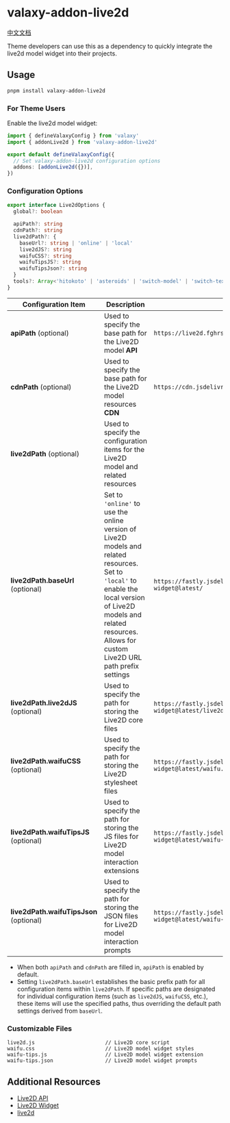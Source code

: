 # valaxy-addon-live2d

[中文文档](./README_zh.md)

Theme developers can use this as a dependency to quickly integrate the live2d model widget into their projects.

## Usage

```bash
pnpm install valaxy-addon-live2d
```

### For Theme Users

Enable the live2d model widget:

```ts
import { defineValaxyConfig } from 'valaxy'
import { addonLive2d } from 'valaxy-addon-live2d'

export default defineValaxyConfig({
  // Set valaxy-addon-live2d configuration options
  addons: [addonLive2d({})],
})
```

### Configuration Options

```ts
export interface Live2dOptions {
  global?: boolean

  apiPath?: string
  cdnPath?: string
  live2dPath?: {
    baseUrl?: string | 'online' | 'local'
    live2dJS?: string
    waifuCSS?: string
    waifuTipsJS?: string
    waifuTipsJson?: string
  }
  tools?: Array<'hitokoto' | 'asteroids' | 'switch-model' | 'switch-texture' | 'photo' | 'info' | 'quit'>
}
```

| Configuration Item                      | Description                                                                                                                                                                                                                | Default Value                                                                        |
| --------------------------------------- | -------------------------------------------------------------------------------------------------------------------------------------------------------------------------------------------------------------------------- | ------------------------------------------------------------------------------------ |
| **apiPath** (optional)                  | Used to specify the base path for the Live2D model **API**                                                                                                                                                                 | `https://live2d.fghrsh.net/api/`                                                     |
| **cdnPath** (optional)                  | Used to specify the base path for the Live2D model resources **CDN**                                                                                                                                                       | `https://cdn.jsdelivr.net/gh/fghrsh/live2d_api/`                                     |
| **live2dPath** (optional)               | Used to specify the configuration items for the Live2D model and related resources                                                                                                                                         |
| **live2dPath.baseUrl** (optional)       | Set to `'online'` to use the online version of Live2D models and related resources. Set to `'local'` to enable the local version of Live2D models and related resources. Allows for custom Live2D URL path prefix settings | `https://fastly.jsdelivr.net/gh/stevenjoezhang/live2d-widget@latest/`                |
| **live2dPath.live2dJS** (optional)      | Used to specify the path for storing the Live2D core files                                                                                                                                                                 | `https://fastly.jsdelivr.net/gh/stevenjoezhang/live2d-widget@latest/live2d.min.js`   |
| **live2dPath.waifuCSS** (optional)      | Used to specify the path for storing the Live2D stylesheet files                                                                                                                                                           | `https://fastly.jsdelivr.net/gh/stevenjoezhang/live2d-widget@latest/waifu.css`       |
| **live2dPath.waifuTipsJS** (optional)   | Used to specify the path for storing the JS files for Live2D model interaction extensions                                                                                                                                  | `https://fastly.jsdelivr.net/gh/stevenjoezhang/live2d-widget@latest/waifu-tips.js`   |
| **live2dPath.waifuTipsJson** (optional) | Used to specify the path for storing the JSON files for Live2D model interaction prompts                                                                                                                                   | `https://fastly.jsdelivr.net/gh/stevenjoezhang/live2d-widget@latest/waifu-tips.json` |

- When both `apiPath` and `cdnPath` are filled in, `apiPath` is enabled by default.
- Setting `live2dPath.baseUrl` establishes the basic prefix path for all configuration items within `live2dPath`. If specific paths are designated for individual configuration items (such as `live2dJS`, `waifuCSS`, etc.), these items will use the specified paths, thus overriding the default path settings derived from `baseUrl`.

### Customizable Files

```
live2d.js                       // Live2D core script
waifu.css                       // Live2D model widget styles
waifu-tips.js                   // Live2D model widget extension
waifu-tips.json                 // Live2D model widget prompts
```

## Additional Resources

- [Live2D API](https://github.com/fghrsh/live2d_api)
- [Live2D Widget](https://github.com/stevenjoezhang/live2d-widget)
- [live2d](https://github.com/Fog-Forest/live2d)
